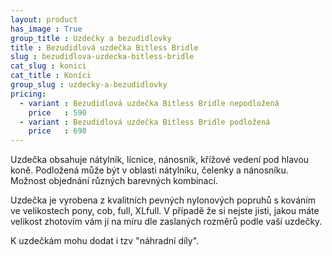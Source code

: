 ```yaml
---
layout: product
has_image : True
group_title : Uzdečky a bezudidlovky
title : Bezudidlová uzdečka Bitless Bridle
slug : bezudidlova-uzdecka-bitless-bridle
cat_slug : konici
cat_title : Koníci
group_slug : uzdecky-a-bezudidlovky
pricing:
  - variant : Bezudidlová uzdečka Bitless Bridle nepodložená
    price   : 590
  - variant : Bezudidlová uzdečka Bitless Bridle podložená
    price   : 690
---
```


Uzdečka obsahuje nátylník, lícnice, nánosník, křížové vedení pod hlavou koně.
Podložená může být v oblasti nátylníku, čelenky a nánosníku.
Možnost objednání různých barevných kombinací.

Uzdečka je vyrobena z kvalitních pevných nylonových popruhů s kováním ve velikostech pony, cob, full, XLfull.
V případě že si nejste jisti, jakou máte velikost zhotovím vám jí na míru dle zaslaných rozměrů podle vaší uzdečky.

K uzdečkám mohu dodat i tzv "náhradní díly".

